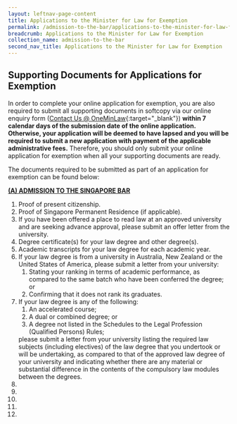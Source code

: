 ```yaml
---
layout: leftnav-page-content
title: Applications to the Minister for Law for Exemption
permalink: /admission-to-the-bar/applications-to-the-minister-for-law-for-exemption/
breadcrumb: Applications to the Minister for Law for Exemption
collection_name: admission-to-the-bar
second_nav_title: Applications to the Minister for Law for Exemption
---
```


Supporting Documents for Applications for Exemption
---

In order to complete your online application for exemption, you are also required to submit all supporting documents in softcopy via our online enquiry form ([Contact Us @ OneMinLaw](https://www.mlaw.gov.sg/eservices/enquiry/){:target="_blank"}) **within 7 calendar days of the submission date of the online application. Otherwise, your application will be deemed to have lapsed and you will be required to submit a new application with payment of the applicable administrative fees.** Therefore, you should only submit your online application for exemption when all your supporting documents are ready. 

The documents required to be submitted as part of an application for exemption can be found below:

<b><u>(A) ADMISSION TO THE SINGAPORE BAR</u></b>

<ol>
  <li>Proof of present citizenship.</li>
  <li>Proof of Singapore Permanent Residence (if applicable).</li>
  <li>If you have been offered a place to read law at an approved university and are seeking advance approval, please submit an offer letter from the university.</li>
  <li>Degree certificate(s) for your law degree and other degree(s).</li>
  <li>Academic transcripts for your law degree for each academic year.</li>
  <li>If your law degree is from a university in Australia, New Zealand or the United States of America, please submit a letter from your university: 
    <ol class="1">
      <li>Stating your ranking in terms of academic performance, as compared to the same batch who have been conferred the degree; or</li>
      <li>Confirming that it does not rank its graduates.</li>
    </ol>
  </li>
  <li>If your law degree is any of the following:
    <ol>
      <li>An accelerated course;</li>
      <li>A dual or combined degree; or </li>
      <li>A degree not listed in the Schedules to the Legal Profession (Qualified Persons) Rules;</li>
    </ol>
    please submit a letter from your university listing the required law subjects (including electives) of the law degree that you undertook or will be undertaking, as compared to that of the approved law degree of your university and indicating whether there are any material or substantial difference in the contents of the compulsory law modules between the degrees.
  </li>
  <li></li>
  <li></li>
  <li></li>
  <li></li>
  <li></li>
</ol>
